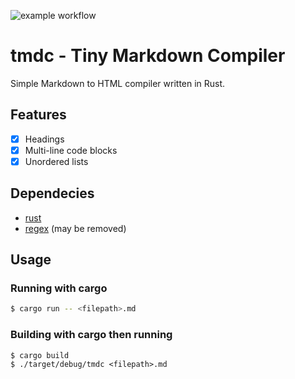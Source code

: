 ![example workflow](https://github.com/Dead-tech/tmdc/actions/workflows/cargo.yml/badge.svg)

# tmdc - Tiny Markdown Compiler
Simple Markdown to HTML compiler written in Rust.

## Features
  - [x] Headings
  - [x] Multi-line code blocks
  - [x] Unordered lists 

## Dependecies
  * [rust](https://www.rust-lang.org/it)
  * [regex](https://docs.rs/regex/1.5.4/regex/) (may be removed)

## Usage

  ### Running with cargo
  ```sh
  $ cargo run -- <filepath>.md
  
  ```
  ### Building with cargo then running
  ```
  $ cargo build
  $ ./target/debug/tmdc <filepath>.md
  ```
